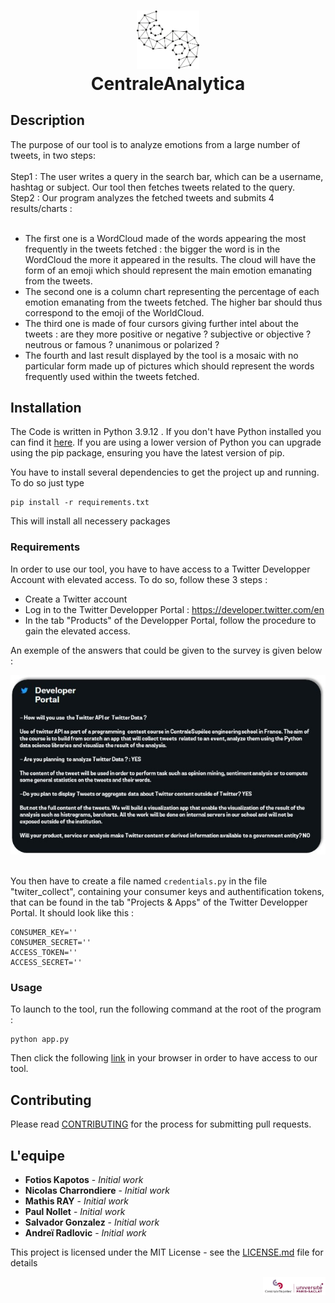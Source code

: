 # <div align="center">  <img src="/Pictures_README/logo.svg" alt="isolated" width="100"/> </div> <div align="center"> CentraleAnalytica </div>

## Description

<div align="left">The purpose of our tool is to analyze emotions from a large number of tweets, in two steps:</div>
<br>

<div align="left">Step1 : The user writes a query in the search bar, which can be a username, hashtag or subject. Our tool then fetches tweets related to the query.</div>
<div align="left">Step2 : Our program analyzes the fetched tweets and submits 4 results/charts :</div>
<br>

-	The first one is a WordCloud made of the words appearing the most frequently in the tweets fetched : the bigger the word is in the WordCloud the more it appeared in the results. The cloud will have the form of an emoji which should represent the main emotion emanating from the tweets.
-	The second one is a column chart representing the percentage of each emotion emanating from the tweets fetched. The higher bar should thus correspond to the emoji of the WorldCloud.
-	 The third one is made of four cursors giving further intel about the tweets : are they more positive or negative ? subjective or objective ? neutrous or famous ? unanimous or polarized ?
-	The fourth and last result displayed by the tool is a mosaic with no particular form made up of pictures which should represent the words frequently used within the tweets fetched.


## Installation

The Code is written in Python 3.9.12 . If you don't have Python installed you can find it [here](https://www.python.org/downloads/). If you are using a lower version of Python you can upgrade using the pip package, ensuring you have the latest version of pip.


You have to install several dependencies to get the project up and running. To do so just type
```
pip install -r requirements.txt
```
This will install all necessery packages

### Requirements

In order to use our tool, you have to have access to a Twitter Developper Account with elevated access. To do so, follow these 3 steps :

- Create a Twitter account
- Log in to the Twitter Developper Portal : https://developer.twitter.com/en
- In the tab "Products" of the Developper Portal, follow the procedure to gain the elevated access.

An exemple of the answers that could be given to the survey is given below : 

<div align="center"> <img src="/Pictures_README/twi3.jpg" alt="isolated" width="700" box-shadow="10px 10px 5px" /> </div>

<br>

You then have to create a file named `credentials.py` in the file "twiter_collect", containing your consumer keys and authentification tokens, that can be found in the tab "Projects & Apps" of the Twitter Developper Portal. It should look like this :

```
CONSUMER_KEY='' 
CONSUMER_SECRET=''
ACCESS_TOKEN=''
ACCESS_SECRET=''
```

### Usage

To launch to the tool, run the following command at the root of the program :

```
python app.py
```
Then click the following [link](http://127.0.0.1:8050/) in your browser in order to have access to our tool.

## Contributing

Please read [CONTRIBUTING](https://gitlab-cw6.centralesupelec.fr/fotios.kapotos/centraleanalytica/-/blob/main/CONTRIBUTING.md) for the process for submitting pull requests.

## L'equipe

* **Fotios Kapotos** - *Initial work*
* **Nicolas Charrondiere** - *Initial work*
* **Mathis RAY** - *Initial work*
* **Paul Nollet** - *Initial work*
* **Salvador Gonzalez** - *Initial work*
* **Andreï Radlovic** - *Initial work*

This project is licensed under the MIT License - see the [LICENSE.md](https://gitlab-cw6.centralesupelec.fr/fotios.kapotos/centraleanalytica/-/blob/main/LICENSE.md) file for details

<div align="right"> <img src="/Pictures_README/cs.png" alt="isolated" width="100"/> </div>
